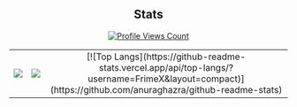 <h2 align="center">Stats</h2>
<a href="https://github.com/FrimeX">
  <p align="center">
    <img src="https://komarev.com/ghpvc/?username=FrimeX" alt="Profile Views Count">
  </p>
</a>

<p align="center">
<table>
  <tr>
    <td align="center" style="padding=0;width=50%;">
      <img src="https://github-readme-stats.vercel.app/api/?username=FrimeX&title_color=4F8CC9&text_color=9f9f9f&show_icons=true&bg_color=00000000&hide_border=true&icon_color=4F8CC9&hide_title=true&count_private=true" />
    </td>
    <td align="center" style="padding=0;width=50%;">
      <img src="https://github-readme-stats.vercel.app/api/top-langs/?username=FrimeX&title_color=4F8CC9&text_color=9f9f9f&layout=compact&show_icons=true&bg_color=00000000&hide_border=true&icon_color=00000000&count_private=true" />
    </td>
    <td align="center" style="padding=0;width=50%">
      [![Top Langs](https://github-readme-stats.vercel.app/api/top-langs/?username=FrimeX&layout=compact)](https://github.com/anuraghazra/github-readme-stats)
    </td>
  </tr>
</table>
</p>
